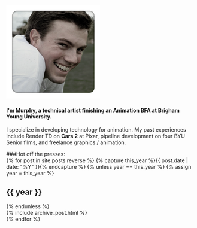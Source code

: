 
<img class="homepage-image" src="/images/biopic_small.png" width=250 height=250 alt="A small picture of Murphy." no-frame="true"/>

#### I'm Murphy, a technical artist finishing an Animation BFA at Brigham Young University.

I specialize in developing technology for animation. My past experiences include Render TD on **Cars 2** at Pixar, pipeline development on four BYU Senior films, and freelance graphics / animation.

<div class="clear"></div>
###Hot off the presses:
<div id="blog-archives">
{% for post in site.posts reverse %}
{% capture this_year %}{{ post.date | date: "%Y" }}{% endcapture %}
{% unless year == this_year %}
  {% assign year = this_year %}
  <h2>{{ year }}</h2>
{% endunless %}
<article>
  {% include archive_post.html %}
</article>
{% endfor %}
</div>
